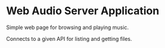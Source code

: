 # Web Audio Server Application

Simple web page for browsing and playing music.

Connects to a given API for listing and getting files.
